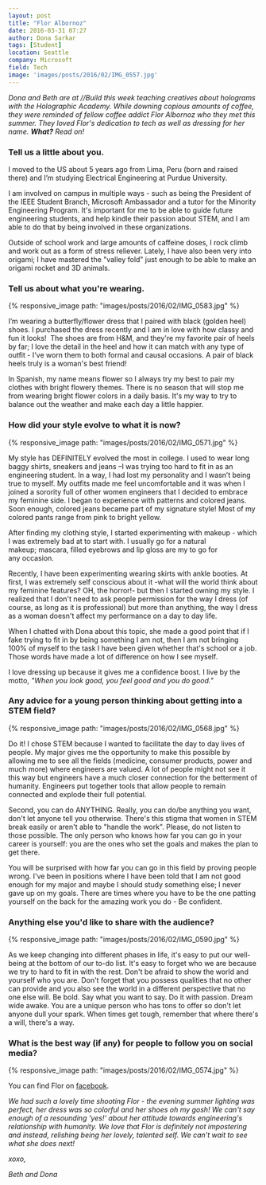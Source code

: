```yaml
---
layout: post
title: "Flor Albornoz"
date: 2016-03-31 07:27
author: Dona Sarkar
tags: [Student]
location: Seattle
company: Microsoft
field: Tech
image: 'images/posts/2016/02/IMG_0557.jpg'
---
```


*Dona and Beth are at //Build this week teaching creatives about holograms with the Holographic Academy. While downing copious amounts of coffee, they were reminded of fellow coffee addict Flor Albornoz who they met this summer. They loved Flor's dedication to tech as well as dressing for her name. **What?** Read on!*

### Tell us a little about you.

I moved to the US about 5 years ago from Lima, Peru (born and raised there) and I’m studying Electrical Engineering at Purdue University.

I am involved on campus in multiple ways - such as being the President of the IEEE Student Branch, Microsoft Ambassador and a tutor for the Minority Engineering Program. It's important for me to be able to guide future engineering students, and help kindle their passion about STEM, and I am able to do that by being involved in these organizations.

Outside of school work and large amounts of caffeine doses, I rock climb and work out as a form of stress reliever. Lately, I have also been very into origami; I have mastered the "valley fold" just enough to be able to make an origami rocket and 3D animals.

### Tell us about what you're wearing.

{% responsive_image path: "images/posts/2016/02/IMG_0583.jpg" %}

I’m wearing a butterfly/flower dress that I paired with black (golden heel) shoes. I purchased the dress recently and I am in love with how classy and fun it looks!  The shoes are from H&M, and they're my favorite pair of heels by far; I love the detail in the heel and how it can match with any type of outfit - I've worn them to both formal and causal occasions. A pair of black heels truly is a woman's best friend!

In Spanish, my name means flower so I always try my best to pair my clothes with bright flowery themes. There is no season that will stop me from wearing bright flower colors in a daily basis. It's my way to try to balance out the weather and make each day a little happier.

### How did your style evolve to what it is now?

{% responsive_image path: "images/posts/2016/02/IMG_0571.jpg" %}

My style has DEFINITELY evolved the most in college. I used to wear long baggy shirts, sneakers and jeans –I was trying too hard to fit in as an engineering student. In a way, I had lost my personality and I wasn’t being true to myself. My outfits made me feel uncomfortable and it was when I joined a sorority full of other women engineers that I decided to embrace my feminine side. I began to experience with patterns and colored jeans. Soon enough, colored jeans became part of my signature style! Most of my colored pants range from pink to bright yellow.

After finding my clothing style, I started experimenting with makeup - which I was extremely bad at to start with. I usually go for a natural makeup; mascara, filled eyebrows and lip gloss are my to go for any occasion.

Recently, I have been experimenting wearing skirts with ankle booties. At first, I was extremely self conscious about it -what will the world think about my feminine features? OH, the horror!- but then I started owning my style. I realized that I don't need to ask people permission for the way I dress (of course, as long as it is professional) but more than anything, the way I dress as a woman doesn't affect my performance on a day to day life.

When I chatted with Dona about this topic, she made a good point that if I fake trying to fit in by being something I am not, then I am not bringing 100% of myself to the task I have been given whether that's school or a job. Those words have made a lot of difference on how I see myself.

I love dressing up because it gives me a confidence boost. I live by the motto, *"When you look good, you feel good and you do good."*

### Any advice for a young person thinking about getting into a STEM field?

{% responsive_image path: "images/posts/2016/02/IMG_0568.jpg" %}

Do it! I chose STEM because I wanted to facilitate the day to day lives of people. My major gives me the opportunity to make this possible by allowing me to see all the fields (medicine, consumer products, power and much more) where engineers are valued. A lot of people might not see it this way but engineers have a much closer connection for the betterment of humanity. Engineers put together tools that allow people to remain connected and explode their full potential.

Second, you can do ANYTHING. Really, you can do/be anything you want, don't let anyone tell you otherwise. There's this stigma that women in STEM break easily or aren't able to "handle the work". Please, do not listen to those possible. The only person who knows how far you can go in your career is yourself: you are the ones who set the goals and makes the plan to get there.

You will be surprised with how far you can go in this field by proving people wrong. I've been in positions where I have been told that I am not good enough for my major and maybe I should study something else; I never gave up on my goals. There are times where you have to be the one patting yourself on the back for the amazing work you do - Be confident.

### Anything else you'd like to share with the audience?

{% responsive_image path: "images/posts/2016/02/IMG_0590.jpg" %}

As we keep changing into different phases in life, it's easy to put our well-being at the bottom of our to-do list. It's easy to forget who we are because we try to hard to fit in with the rest. Don't be afraid to show the world and yourself who you are. Don't forget that you possess qualities that no other can provide and you also see the world in a different perspective that no one else will. Be bold. Say what you want to say. Do it with passion. Dream wide awake. You are a unique person who has tons to offer so don't let anyone dull your spark. When times get tough, remember that where there's a will, there's a way.

### What is the best way (if any) for people to follow you on social media?

{% responsive_image path: "images/posts/2016/02/IMG_0574.jpg" %}

You can find Flor on [facebook](https://www.facebook.com/flor.alb).

*We had such a lovely time shooting Flor - the evening summer lighting was perfect, her dress was so colorful and her shoes oh my gosh! We can't say enough of a resounding 'yes!' about her attitude towards engineering's relationship with humanity. We love that Flor is definitely not impostering and instead, relishing being her lovely, talented self. We can't wait to see what she does next!*

*xoxo,*

*Beth and Dona*
